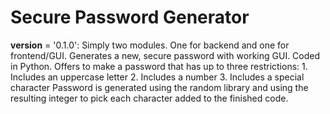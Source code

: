 # Secure Password Generator
__version__ = '0.1.0':
Simply two modules. One for backend and one for frontend/GUI. Generates a new, secure password with working GUI. Coded in Python. Offers to make a password that has up to three restrictions: 1. Includes an uppercase letter 2. Includes a number 3. Includes a special character
Password is generated using the random library and using the resulting integer to pick each character added to the finished code.
